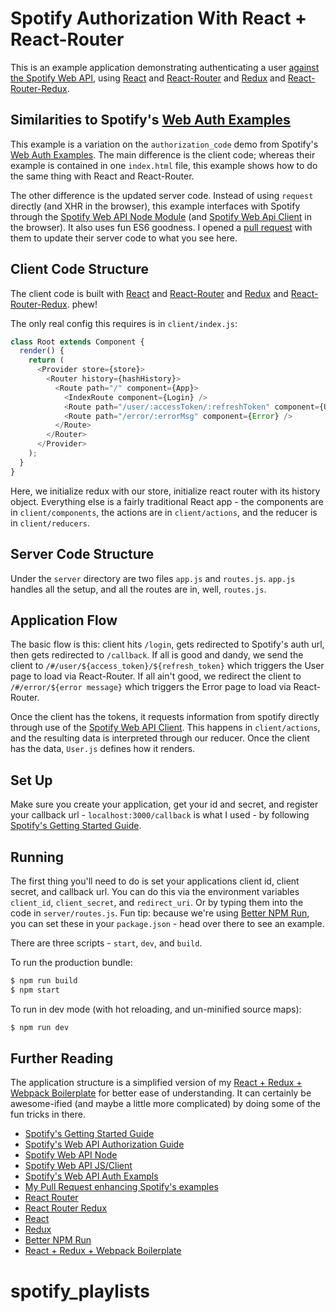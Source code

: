 # Spotify Authorization With React + React-Router

This is an example application demonstrating authenticating a user
[against the Spotify Web API][sag], using [React][r] and [React-Router][rr]
and [Redux][rx] and [React-Router-Redux][rrr].

## Similarities to Spotify's [Web Auth Examples][wae]

This example is a variation on the `authorization_code` demo from Spotify's
[Web Auth Examples][wae]. The main difference is the client code; whereas their
example is contained in one `index.html` file, this example shows how to do the
same thing with React and React-Router.

The other difference is the updated server code. Instead of using `request`
directly (and XHR in the browser), this example interfaces with Spotify through
the [Spotify Web API Node Module][swn] (and [Spotify Web Api Client][swj] in the
browser). It also uses fun ES6 goodness. I opened a [pull request][spr] with
them to update their server code to what you see here.

## Client Code Structure

The client code is built with [React][r] and [React-Router][rr] and [Redux][rx]
and [React-Router-Redux][rrr]. phew!

The only real config this requires is in `client/index.js`:

~~~js
class Root extends Component {
  render() {
    return (
      <Provider store={store}>
        <Router history={hashHistory}>
          <Route path="/" component={App}>
            <IndexRoute component={Login} />
            <Route path="/user/:accessToken/:refreshToken" component={User} />
            <Route path="/error/:errorMsg" component={Error} />
          </Route>
        </Router>
      </Provider>
    );
  }
}
~~~

Here, we initialize redux with our store, initialize react router with its
history object. Everything else is a fairly traditional React app - the
components are in `client/components`, the actions are in `client/actions`,
and the reducer is in `client/reducers`.

## Server Code Structure

Under the `server` directory are two files `app.js` and `routes.js`. `app.js`
handles all the setup, and all the routes are in, well, `routes.js`.

## Application Flow

The basic flow is this: client hits `/login`, gets redirected to Spotify's auth
url, then gets redirected to `/callback`. If all is good and dandy, we send the
client to `/#/user/${access_token}/${refresh_token}` which triggers the User
page to load via React-Router. If all ain't good, we redirect the client to
`/#/error/${error message}` which triggers the Error page to load via
React-Router.

Once the client has the tokens, it requests information from spotify directly
through use of the [Spotify Web API Client][swj]. This happens in
`client/actions`, and the resulting data is interpreted through our reducer.
Once the client has the data, `User.js` defines how it renders.

## Set Up

Make sure you create your application, get your id and secret, and register
your callback url - `localhost:3000/callback` is what I used - by following
[Spotify's Getting Started Guide][sgs].

## Running

The first thing you'll need to do is set your applications client id, client
secret, and callback url. You can do this via the environment variables
`client_id`, `client_secret`, and `redirect_uri`. Or by typing them into the
code in `server/routes.js`. Fun tip: because we're using [Better NPM Run][bnr],
you can set these in your `package.json` - head over there to see an example.

There are three scripts - `start`, `dev`, and `build`.

To run the production bundle:

~~~bash
$ npm run build
$ npm start
~~~

To run in dev mode (with hot reloading, and un-minified source maps):

~~~bash
$ npm run dev
~~~

## Further Reading

The application structure is a simplified version of my
[React + Redux + Webpack Boilerplate][bp] for better ease of understanding.
It can certainly be awesome-ified (and maybe a little more complicated) by
doing some of the fun tricks in there.

  - [Spotify's Getting Started Guide][sgs]
  - [Spotify's Web API Authorization Guide][sag]
  - [Spotify Web API Node][swn]
  - [Spotify Web API JS/Client][swj]
  - [Spotify's Web API Auth Exampls][wae]
  - [My Pull Request enhancing Spotify's examples][spr]
  - [React Router][rr]
  - [React Router Redux][rrr]
  - [React][r]
  - [Redux][rx]
  - [Better NPM Run][bnr]
  - [React + Redux + Webpack Boilerplate][bp]

[sgs]: https://developer.spotify.com/web-api/tutorial/
[sag]: https://developer.spotify.com/web-api/authorization-guide/
[swn]: https://github.com/JMPerez/spotify-web-api-node
[swj]: https://github.com/JMPerez/spotify-web-api-js
[wae]: https://github.com/spotify/web-api-auth-examples
[spr]: https://github.com/spotify/web-api-auth-examples/pull/7
[rr]:  https://github.com/rackt/react-router
[rrr]: https://github.com/rackt/react-router-redux
[r]:   https://facebook.github.io/react/
[rx]:  http://redux.js.org/
[bnr]: https://www.npmjs.com/package/better-npm-run
[bp]:  https://github.com/kauffecup/react-redux-webpack-boilerplate
# spotify_playlists
